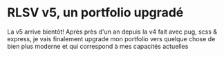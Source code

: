 # RLSV v5, un portfolio upgradé

La v5 arrive bientôt! Après près d'un an depuis la v4 fait avec pug, scss & express, je vais finalement upgrade mon portfolio vers quelque chose de bien plus moderne et qui correspond à mes capacités actuelles

